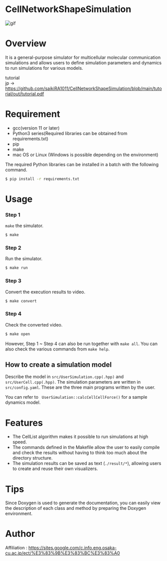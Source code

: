 # CellNetworkShapeSimulation
![gif](https://github.com/saikiRA1011/CellNetworkShapeSimulation/blob/main/readme_img/sim.gif)

# Overview
It is a general-purpose simulator for multicellular molecular communication simulations and allows users to define simulation parameters and dynamics to run simulations for various models.

tutorial  
jp -> https://github.com/saikiRA1011/CellNetworkShapeSimulation/blob/main/tutorial/out/tutorial.pdf

# Requirement
- gcc(version 11 or later)
- Python3 series(Required libraries can be obtained from requirements.txt)
- pip
- make
- mac OS or Linux (Windows is possible depending on the environment)

The required Python libraries can be installed in a batch with the following command.  
```sh
$ pip install -r requirements.txt
```

# Usage
### Step 1
`make` the simulator.  
```sh
$ make
```

### Step 2
Run the simulator.  
```sh
$ make run
```

### Step 3
Convert the execution results to video.  
```sh
$ make convert
```

### Step 4
Check the converted video.  
```sh
$ make open
```
  
  
However, Step 1 ~ Step 4 can also be run together with `make all`.
You can also check the various commands from `make help`.

## How to create a simulation model
Describe the model in `src/UserSimulation.cpp(.hpp)` and `src/UserCell.cpp(.hpp)`.  <!-- 現在作成可能なモデルは細胞間に働く力学モデル(`calcCellCellForce()`)、細胞分裂の条件チェック(``)のみです。 -->
The simulation parameters are written in `src/config.yaml`. These are the three main programs written by the user.  
<!-- `UserSimulation`の親クラスは`Simulation`であり、ユーザが使用できる変数(つまり、publicかprotectedの変数)は`cells`(シミュレーション中のすべての`Cell`を保存したリスト)と`cellList`(`CellList`クラスのインスタンス)です。   -->
<!-- あるCell cの付近のすべてのCell(のポインタ)を取得したい場合は、`cellList.aroundCellList(c)`によって取得可能です。ただし、すべてのCellを力学モデルの計算対象にしたい場合は、cellsの方を利用したほうが良いです。   -->
You can refer to ` UserSimulation::calcCellCellForce()` for a sample dynamics model.

# Features
- The CellList algorithm makes it possible to run simulations at high speed.  
- The commands defined in the Makefile allow the user to easily compile and check the results without having to think too much about the directory structure.  
- The simulation results can be saved as text (`./result/*`), allowing users to create and reuse their own visualizers.

# Tips
Since Doxygen is used to generate the documentation, you can easily view the description of each class and method by preparing the Doxygen environment.

# Author
Affiliation : https://sites.google.com/c.info.eng.osaka-cu.ac.jp/ect/%E3%83%9B%E3%83%BC%E3%83%A0